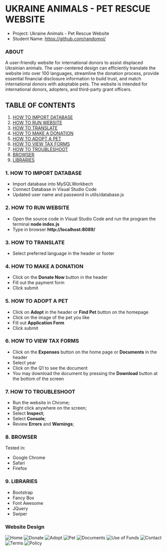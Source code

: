 # UKRAINE ANIMALS - PET RESCUE WEBSITE

- Project: Ukraine Animals - Pet Rescue Website
- Student Name: https://github.com/randomoi/


### ABOUT
 A user-friendly website for international donors to assist displaced Ukrainian animals. The user-centered design can efficiently translate the website into over 100 languages, streamline the donation process, provide essential financial disclosure information to build trust, and match international donors with adoptable pets. The website is intended for international donors, adopters, and third-party grant officers.


## TABLE OF CONTENTS
1. [HOW TO IMPORT DATABASE](#DATABASE)
2. [HOW TO RUN WEBSITE](#HOWTORUNWEBSITE)
3. [HOW TO TRANSLATE](#HOWTOTRANSLATE)
4. [HOW TO MAKE A DONATION](#HOWTOMAKEADONATION)
5. [HOW TO ADOPT A PET](#HOWTOADOPTAPET)
6. [HOW TO VIEW TAX FORMS](#HOWTOVIEWTAXFORMS)
7. [HOW TO TROUBLESHOOT](#HOWTOTROUBLESHOOT)
8. [BROWSER](#BROWSER)
9. [LIBRARIES](#LIBRARIES)


### 1. HOW TO IMPORT DATABASE<a name="DATABASE"></a>
- Import database into MySQLWorkbech
- Connect Database in Visual Studio Code
- Updated user name and password in utils/database.js

### 2. HOW TO RUN WEBSITE<a name="HOWTORUNWEBSITE"></a>
- Open the source code in Visual Studio Code and run the program the terminal **node index.js**
- Type in browser **http://localhost:8089/**

### 3. HOW TO TRANSLATE<a name="HOWTOTRANSLATE"></a>
- Select preferred language in the header or footer

### 4. HOW TO MAKE A DONATION<a name="HOWTOMAKEADONATION"></a>
- Click on the **Donate Now** button in the header
- Fill out the payment form
- Click submit

### 5. HOW TO ADOPT A PET<a name="HOWTOADOPTAPET"></a>
- Click on **Adopt** in the header or **Find Pet** button on the homepage
- Click on the image of the pet you like
- Fill out **Application Form**
- Click submit

### 6. HOW TO VIEW TAX FORMS<a name="HOWTOVIEWTAXFORMS"></a>
- Click on the **Expenses** button on the home page or **Documents** in the header
- Select year
- Click on the Q1 to see the document
- You may download the document by pressing the **Download** button at the bottom of the screen

### 7. HOW TO TROUBLESHOOT<a name="HOWTOTROUBLESHOOT"></a>
- Run the website in Chrome;
- Right click anywhere on the screen;
- Select **Inspect**;
- Select **Console**;
- Review **Errors** and **Warnings**;

### 8. BROWSER<a name="BROWSER"></a>
Tested in:
  * Google Chrome
  * Safari
  * Firefox

### 9. LIBRARIES<a name="LIBRARIES"></a>
* Bootstrap
* Fancy Box
* Font Awesome
* JQuery
* Swiper

### Website Design
![Home](./public/img/design/home.png)
![Donate](./public/img/design/donate.png)
![Adopt](./public/img/design/adopt.png)
![Pet](./public/img/design/pet.png)
![Documents](./public/img/design/documents.png)
![Use of Funds](./public/img/design/funds.png)
![Contact](./public/img/design/contact.png)
![Terms](./public/img/design/terms.png)
![Policy](./public/img/design/policy.png)
